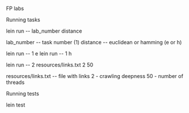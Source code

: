 FP labs

Running tasks

lein run -- lab_number distance

lab_number -- task number (1)
distance -- euclidean or hamming (e or h)

lein run -- 1 e
lein run -- 1 h

lein run -- 2 resources/links.txt 2 50

resources/links.txt -- file with links
2 - crawling deepness
50 - number of threads

Running tests

lein test
